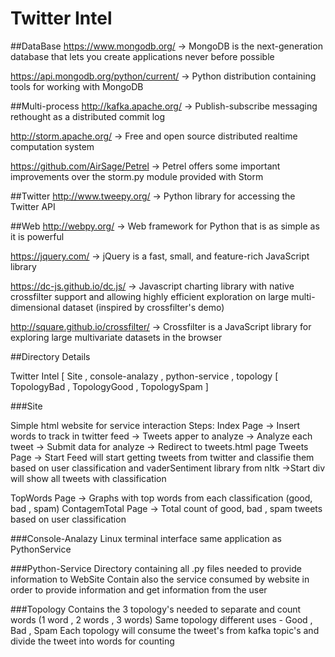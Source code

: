 # Twitter Intel

##DataBase
https://www.mongodb.org/ -> MongoDB is the next-generation database that lets you create applications never before possible

https://api.mongodb.org/python/current/ -> Python distribution containing tools for working with MongoDB

##Multi-process
http://kafka.apache.org/ -> Publish-subscribe messaging rethought as a distributed commit log

http://storm.apache.org/ -> Free and open source distributed realtime computation system

https://github.com/AirSage/Petrel -> Petrel offers some important improvements over the storm.py module provided with Storm

##Twitter
http://www.tweepy.org/ -> Python library for accessing the Twitter API


##Web
http://webpy.org/ -> Web framework for Python that is as simple as it is powerful

https://jquery.com/ -> jQuery is a fast, small, and feature-rich JavaScript library

https://dc-js.github.io/dc.js/ -> Javascript charting library with native crossfilter support and allowing highly efficient exploration on large multi-dimensional dataset (inspired by crossfilter's demo)

http://square.github.io/crossfilter/ -> Crossfilter is a JavaScript library for exploring large multivariate datasets in the browser






##Directory Details

Twitter Intel [ Site , console-analazy , python-service , topology [ TopologyBad , TopologyGood , TopologySpam ]

###Site

Simple html website for service interaction
Steps:
Index Page -> Insert words to track in twitter feed
           -> Tweets apper to analyze
           -> Analyze each tweet
           -> Submit data for analyze
           -> Redirect to tweets.html page
Tweets Page -> Start Feed will start getting tweets from twitter and classifie them based on user classification and vaderSentiment library from nltk
            ->Start div will show all tweets with classification
            
TopWords Page -> Graphs with top words from each classification (good, bad , spam)
ContagemTotal Page -> Total count of good, bad , spam tweets based on user classification

###Console-Analazy
Linux terminal interface same application as PythonService 

###Python-Service
Directory containing all .py files needed to provide information to WebSite 
Contain also the service consumed by website in order to provide information and get information from the user

###Topology
Contains the 3 topology's needed to separate and count words (1 word , 2 words , 3 words)
Same topology different uses - Good , Bad , Spam
Each topology will consume the tweet's from kafka topic's and divide the tweet into words for counting







